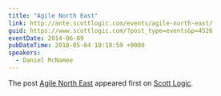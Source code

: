 ```yaml
---
title: "Agile North East"
link: http://ante.scottlogic.com/events/agile-north-east/
guid: https://www.scottlogic.com/?post_type=events&p=4526
eventDate: 2014-06-09
pubDateTime: 2018-05-04 10:18:59 +0000
speakers:
  - Daniel McNamee
---
```


<p>The post <a rel="nofollow" href="http://ante.scottlogic.com/events/agile-north-east/">Agile North East</a> appeared first on <a rel="nofollow" href="http://ante.scottlogic.com">Scott Logic</a>.</p>